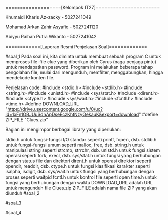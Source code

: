 ===================[Kelompok IT27]======================

Khumaidi Kharis Az-zacky - 5027241049

Mohamad Arkan Zahir Asyafiq - 5027241120

Abiyyu Raihan Putra Wikanto - 5027241042

============[Laporan Resmi Penjelasan Soal]=============

#soal_1
Pada soal ini, kita diminta untuk membuat sebuah program C untuk memproses file-file clue yang diberikan oleh Cyrus (naga penjaga pintu) untuk mendapatkan password. Program ini melakukan beberapa tahap pengolahan file, mulai dari mengunduh, memfilter, menggabungkan, hingga mendekode konten file.

Penjelasan code:
  #include <stdio.h>
#include <stdlib.h>
#include <string.h>
#include <unistd.h>
#include <sys/stat.h>
#include <dirent.h>
#include <ctype.h>
#include <sys/wait.h>
#include <fcntl.h>
#include <time.h>
#define DOWNLOAD_URL "https://drive.usercontent.google.com/u/0/uc?id=1xFn1OBJUuSdnApDseEczKhtNzyGekauK&export=download"
#define ZIP_FILE "Clues.zip"

Bagian ini mengimpor berbagai library yang diperlukan:

stdio.h untuk fungsi-fungsi I/O standar seperti printf, fopen, dsb.
stdlib.h untuk fungsi-fungsi umum seperti malloc, free, dsb.
string.h untuk manipulasi string seperti strcmp, strrchr, dsb.
unistd.h untuk fungsi sistem operasi seperti fork, execl, dsb.
sys/stat.h untuk fungsi yang berhubungan dengan status file dan direktori
dirent.h untuk operasi direktori seperti opendir, readdir, dsb.
ctype.h untuk fungsi klasifikasi karakter seperti isalpha, isdigit, dsb.
sys/wait.h untuk fungsi yang berhubungan dengan proses seperti waitpid
fcntl.h untuk kontrol file seperti open
time.h untuk fungsi yang berhubungan dengan waktu
DOWNLOAD_URL adalah URL untuk mengunduh file Clues.zip
ZIP_FILE adalah nama file ZIP yang akan diunduh
#soal_2

#soal_3

#soal_4
